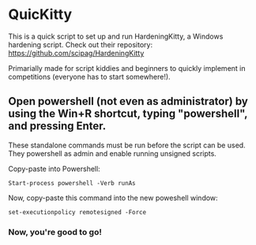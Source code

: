 # QuicKitty

This is a quick script to set up and run HardeningKitty, a Windows hardening script. Check out their repository: https://github.com/scipag/HardeningKitty

Primarially made for script kiddies and beginners to quickly implement in competitions (everyone has to start somewhere!).

  
## Open powershell (not even as administrator) by using the Win+R shortcut, typing "powershell", and pressing Enter.

These standalone commands must be run before the script can be used. They powershell as admin and enable running unsigned scripts.

Copy-paste into Powershell:
```
Start-process powershell -Verb runAs
```
Now, copy-paste this command into the new poweshell window:
```
set-executionpolicy remotesigned -Force
```
### Now, you're good to go!
